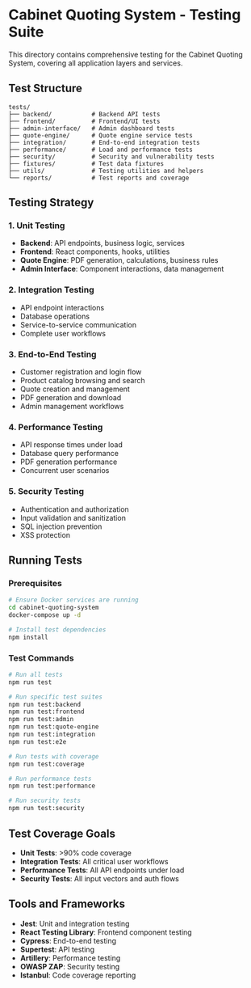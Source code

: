 # Cabinet Quoting System - Testing Suite

This directory contains comprehensive testing for the Cabinet Quoting System, covering all application layers and services.

## Test Structure

```
tests/
├── backend/           # Backend API tests
├── frontend/          # Frontend/UI tests
├── admin-interface/   # Admin dashboard tests
├── quote-engine/      # Quote engine service tests
├── integration/       # End-to-end integration tests
├── performance/       # Load and performance tests
├── security/          # Security and vulnerability tests
├── fixtures/          # Test data fixtures
├── utils/             # Testing utilities and helpers
└── reports/           # Test reports and coverage
```

## Testing Strategy

### 1. Unit Testing
- **Backend**: API endpoints, business logic, services
- **Frontend**: React components, hooks, utilities
- **Quote Engine**: PDF generation, calculations, business rules
- **Admin Interface**: Component interactions, data management

### 2. Integration Testing
- API endpoint interactions
- Database operations
- Service-to-service communication
- Complete user workflows

### 3. End-to-End Testing
- Customer registration and login flow
- Product catalog browsing and search
- Quote creation and management
- PDF generation and download
- Admin management workflows

### 4. Performance Testing
- API response times under load
- Database query performance
- PDF generation performance
- Concurrent user scenarios

### 5. Security Testing
- Authentication and authorization
- Input validation and sanitization
- SQL injection prevention
- XSS protection

## Running Tests

### Prerequisites
```bash
# Ensure Docker services are running
cd cabinet-quoting-system
docker-compose up -d

# Install test dependencies
npm install
```

### Test Commands
```bash
# Run all tests
npm run test

# Run specific test suites
npm run test:backend
npm run test:frontend
npm run test:admin
npm run test:quote-engine
npm run test:integration
npm run test:e2e

# Run tests with coverage
npm run test:coverage

# Run performance tests
npm run test:performance

# Run security tests
npm run test:security
```

## Test Coverage Goals
- **Unit Tests**: >90% code coverage
- **Integration Tests**: All critical user workflows
- **Performance Tests**: All API endpoints under load
- **Security Tests**: All input vectors and auth flows

## Tools and Frameworks
- **Jest**: Unit and integration testing
- **React Testing Library**: Frontend component testing
- **Cypress**: End-to-end testing
- **Supertest**: API testing
- **Artillery**: Performance testing
- **OWASP ZAP**: Security testing
- **Istanbul**: Code coverage reporting